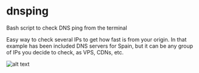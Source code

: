 # dnsping
Bash script to check DNS ping from the terminal

Easy way to check several IPs to get how fast is from your origin. In that example has been included DNS servers for Spain, but it can be any group of IPs you decide to check, as VPS, CDNs, etc.

![alt text](https://mkes.com/img/dnsping.webp)

